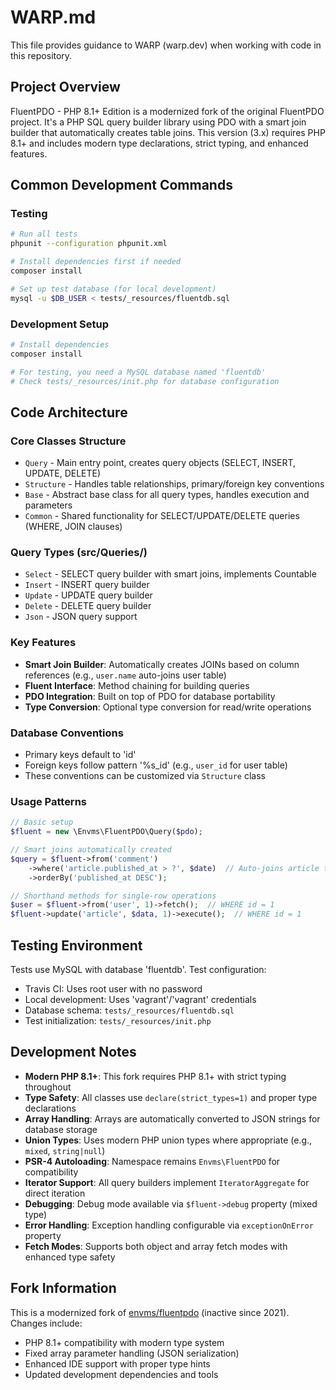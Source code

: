 # WARP.md

This file provides guidance to WARP (warp.dev) when working with code in this repository.

## Project Overview

FluentPDO - PHP 8.1+ Edition is a modernized fork of the original FluentPDO project. It's a PHP SQL query builder library using PDO with a smart join builder that automatically creates table joins. This version (3.x) requires PHP 8.1+ and includes modern type declarations, strict typing, and enhanced features.

## Common Development Commands

### Testing
```bash
# Run all tests
phpunit --configuration phpunit.xml

# Install dependencies first if needed
composer install

# Set up test database (for local development)
mysql -u $DB_USER < tests/_resources/fluentdb.sql
```

### Development Setup
```bash
# Install dependencies
composer install

# For testing, you need a MySQL database named 'fluentdb'
# Check tests/_resources/init.php for database configuration
```

## Code Architecture

### Core Classes Structure
- `Query` - Main entry point, creates query objects (SELECT, INSERT, UPDATE, DELETE)
- `Structure` - Handles table relationships, primary/foreign key conventions
- `Base` - Abstract base class for all query types, handles execution and parameters
- `Common` - Shared functionality for SELECT/UPDATE/DELETE queries (WHERE, JOIN clauses)

### Query Types (src/Queries/)
- `Select` - SELECT query builder with smart joins, implements Countable
- `Insert` - INSERT query builder  
- `Update` - UPDATE query builder
- `Delete` - DELETE query builder
- `Json` - JSON query support

### Key Features
- **Smart Join Builder**: Automatically creates JOINs based on column references (e.g., `user.name` auto-joins user table)
- **Fluent Interface**: Method chaining for building queries
- **PDO Integration**: Built on top of PDO for database portability
- **Type Conversion**: Optional type conversion for read/write operations

### Database Conventions
- Primary keys default to 'id' 
- Foreign keys follow pattern '%s_id' (e.g., `user_id` for user table)
- These conventions can be customized via `Structure` class

### Usage Patterns
```php
// Basic setup
$fluent = new \Envms\FluentPDO\Query($pdo);

// Smart joins automatically created
$query = $fluent->from('comment')
    ->where('article.published_at > ?', $date)  // Auto-joins article table
    ->orderBy('published_at DESC');

// Shorthand methods for single-row operations
$user = $fluent->from('user', 1)->fetch();  // WHERE id = 1
$fluent->update('article', $data, 1)->execute();  // WHERE id = 1
```

## Testing Environment

Tests use MySQL with database 'fluentdb'. Test configuration:
- Travis CI: Uses root user with no password
- Local development: Uses 'vagrant'/'vagrant' credentials
- Database schema: `tests/_resources/fluentdb.sql`
- Test initialization: `tests/_resources/init.php`

## Development Notes

- **Modern PHP 8.1+**: This fork requires PHP 8.1+ with strict typing throughout
- **Type Safety**: All classes use `declare(strict_types=1)` and proper type declarations
- **Array Handling**: Arrays are automatically converted to JSON strings for database storage
- **Union Types**: Uses modern PHP union types where appropriate (e.g., `mixed`, `string|null`)
- **PSR-4 Autoloading**: Namespace remains `Envms\FluentPDO` for compatibility
- **Iterator Support**: All query builders implement `IteratorAggregate` for direct iteration
- **Debugging**: Debug mode available via `$fluent->debug` property (mixed type)
- **Error Handling**: Exception handling configurable via `exceptionOnError` property
- **Fetch Modes**: Supports both object and array fetch modes with enhanced type safety

## Fork Information

This is a modernized fork of [envms/fluentpdo](https://github.com/envms/fluentpdo) (inactive since 2021). Changes include:
- PHP 8.1+ compatibility with modern type system
- Fixed array parameter handling (JSON serialization)
- Enhanced IDE support with proper type hints
- Updated development dependencies and tools
